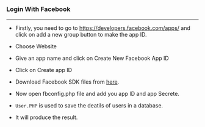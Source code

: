 ### Login With Facebook

---

* Firstly, you need to go to https://developers.facebook.com/apps/ and click on add a new group button to make the app ID.

* Choose Website

* Give an app name and click on Create New Facebook App ID

* Click on Create app ID

* Download Facebook SDK files from [here](https://github.com/facebook/php-graph-sdk).

* Now open fbconfig.php file and add you app ID and app Secrete.

* `User.PHP` is used to save the deatils of users in a database.

* It will produce the result.
